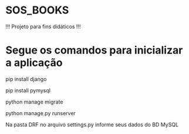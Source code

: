 # SOS_BOOKS

!!! Projeto para fins didáticos !!!

# Segue os comandos para inicializar a aplicação

pip install django

pip install pymysql

python manage migrate

python manage.py runserver

Na pasta DRF no arquivo settings.py informe seus dados do BD MySQL
